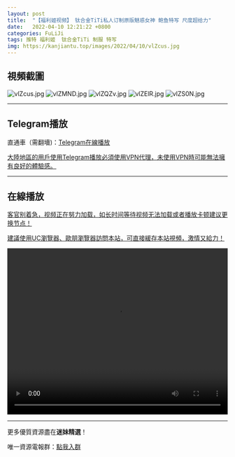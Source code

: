 ```yaml
---
layout: post
title:  "【福利姬视频】 钛合金TiTi私人订制原版魅惑女神 鲍鱼特写 尺度超给力"
date:   2022-04-10 12:21:22 +0800
categories: FuLiJi
tags: 推特 福利姬  钛合金TiTi 制服 特写
img: https://kanjiantu.top/images/2022/04/10/vlZcus.jpg
---
```



## 視頻截圖

![vlZcus.jpg](https://kanjiantu.top/images/2022/04/10/vlZcus.jpg)
![vlZMND.jpg](https://kanjiantu.top/images/2022/04/10/vlZMND.jpg)
![vlZQZv.jpg](https://kanjiantu.top/images/2022/04/10/vlZQZv.jpg)
![vlZElR.jpg](https://kanjiantu.top/images/2022/04/10/vlZElR.jpg)
![vlZS0N.jpg](https://kanjiantu.top/images/2022/04/10/vlZS0N.jpg)

* * *
## Telegram播放

直通車（需翻墻)：[Telegram在線播放](https://t.me/mimeijingxuan/585)

<u>大陸地區的用戶使用Telegram播放必須使用VPN代理，未使用VPN時可能無法擁有良好的體驗感。</u> 
* * *
## 在線播放
<u>客官别着急，视频正在努力加载，如长时间等待视频无法加载或者播放卡顿建议更换节点！</u>

<u>建議使用UC瀏覽器、歐朋瀏覽器訪問本站，可直接緩存本站視頻，激情又給力！</u>
<center><video src="https://cdn.publer.io/uploads/videos/624dbf36db27973fa7fa63ad/561d932c6612c31c211e56ed22d5f90e.mp4" width="100%" height="380px" controls="controls"></video></center>

* * *
更多優質資源盡在**迷妹精選**！

唯一資源電報群：[點我入群](https://t.me/mimeijingxuan)


